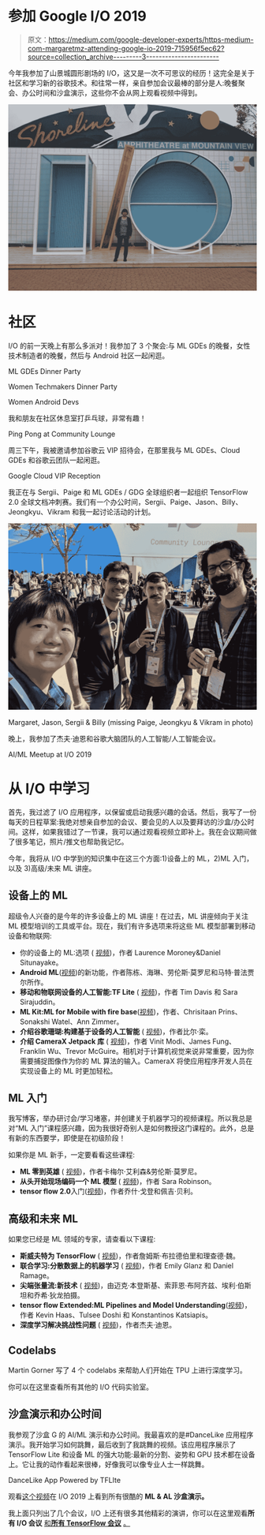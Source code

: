 # 参加 Google I/O 2019

> 原文：<https://medium.com/google-developer-experts/https-medium-com-margaretmz-attending-google-io-2019-715956f5ec62?source=collection_archive---------3----------------------->

今年我参加了山景城圆形剧场的 I/O，这又是一次不可思议的经历！这完全是关于社区和学习新的谷歌技术。和往常一样，亲自参加会议最棒的部分是人:晚餐聚会、办公时间和沙盒演示，这些你不会从网上观看视频中得到。

![](img/1592796f448e71f6f5e8e8cb4c2ecaf8.png)

# 社区

I/O 的前一天晚上有那么多派对！我参加了 3 个聚会:与 ML GDEs 的晚餐，女性技术制造者的晚餐，然后与 Android 社区一起闲逛。

ML GDEs Dinner Party

Women Techmakers Dinner Party

Women Android Devs

我和朋友在社区休息室打乒乓球，非常有趣！

Ping Pong at Community Lounge

周三下午，我被邀请参加谷歌云 VIP 招待会，在那里我与 ML GDEs、Cloud GDEs 和谷歌云团队一起闲逛。

Google Cloud VIP Reception

我正在与 Sergii、Paige 和 ML GDEs / GDG 全球组织者一起组织 TensorFlow 2.0 全球文档冲刺赛。我们有一个办公时间，Sergii、Paige、Jason、Billy、Jeongkyu、Vikram 和我一起讨论活动的计划。

![](img/d12ff1e43d8ced579a4600162acd566a.png)

Margaret, Jason, Sergii & Billy (missing Paige, Jeongkyu & Vikram in photo)

晚上，我参加了杰夫·迪恩和谷歌大脑团队的人工智能/人工智能会议。

AI/ML Meetup at I/O 2019

# 从 I/O 中学习

首先，我过滤了 I/O 应用程序，以保留或启动我感兴趣的会话。然后，我写了一份每天的日程草案:我绝对想亲自参加的会议、要会见的人以及要拜访的沙盒/办公时间。这样，如果我错过了一节课，我可以通过观看视频立即补上。我在会议期间做了很多笔记，照片/推文也帮助我记忆。

今年，我将从 I/O 中学到的知识集中在这三个方面:1)设备上的 ML，2)ML 入门，以及 3)高级/未来 ML 讲座。

## 设备上的 ML

超级令人兴奋的是今年的许多设备上的 ML 讲座！在过去，ML 讲座倾向于关注 ML 模型培训的工具或平台。现在，我们有许多选项来将这些 ML 模型部署到移动设备和物联网:

*   你的设备上的 ML:选项 ( [视频](https://www.youtube.com/watch?v=yQuUDX6r2Ic&list=PLQY2H8rRoyvy2_vtWvCpQWM9GJXNTa5rV&index=7))，作者 Laurence Moroney&Daniel Situnayake。
*   **Android ML**([视频](https://www.youtube.com/watch?v=wpKJpeOy-68&list=PLOU2XLYxmsILVTiOlMJdo7RQS55jYhsMi&index=28))的新功能，作者陈栋、海琳、劳伦斯·莫罗尼和马特·普法贾尔所作。
*   **移动和物联网设备的人工智能:TF Lite** ( [视频](https://www.youtube.com/watch?v=Jjm7MT6W0Dc&list=PLQY2H8rRoyvy2_vtWvCpQWM9GJXNTa5rV&index=8))，作者 Tim Davis 和 Sara Sirajuddin。
*   **ML Kit:ML for Mobile with fire base**([视频](https://www.youtube.com/watch?v=QwHD36bhXZA&list=PLOU2XLYxmsILVTiOlMJdo7RQS55jYhsMi&index=53&t=0s))，作者、Chrisitaan Prins、Sonakshi Watel、Ann Zimmer。
*   **介绍谷歌珊瑚:构建基于设备的人工智能** ( [视频](https://www.youtube.com/watch?v=Jgm25QdF90A&list=PLOU2XLYxmsILVTiOlMJdo7RQS55jYhsMi&index=10&t=6s))，作者比尔·栾。
*   **介绍 CameraX Jetpack 库** ( [视频](https://youtu.be/rP8CGyDbxBY))，作者 Vinit Modi、James Fung、Franklin Wu、Trevor McGuire。相机对于计算机视觉来说非常重要，因为你需要捕捉图像作为你的 ML 算法的输入。CameraX 将使应用程序开发人员在实现设备上的 ML 时更加轻松。

## ML 入门

我写博客，举办研讨会/学习堵塞，并创建关于机器学习的视频课程。所以我总是对“ML 入门”课程感兴趣，因为我很好奇别人是如何教授这门课程的。此外，总是有新的东西要学，即使是在初级阶段！

如果你是 ML 新手，一定要看看这些课程:

*   **ML 零到英雄** ( [视频](https://www.youtube.com/watch?v=VwVg9jCtqaU))，作者卡梅尔·艾利森&劳伦斯·莫罗尼。
*   **从头开始现场编码一个 ML 模型** ( [视频](https://www.youtube.com/watch?v=_RPHiqF2bSs&list=PLOU2XLYxmsILVTiOlMJdo7RQS55jYhsMi&index=32&t=0s))，作者 Sara Robinson。
*   **tensor flow 2.0**入门([视频](https://www.youtube.com/watch?v=lEljKc9ZtU8))，作者乔什·戈登和佩吉·贝利。

## 高级和未来 ML

如果您已经是 ML 领域的专家，请查看以下课程:

*   **斯威夫特为 TensorFlow** ( [视频](https://www.youtube.com/watch?v=3fJsqGHhlVA))，作者詹姆斯·布拉德伯里和理查德·魏。
*   **联合学习:分散数据上的机器学习** ( [视频](https://www.youtube.com/watch?v=89BGjQYA0uE&list=PLQY2H8rRoyvy2_vtWvCpQWM9GJXNTa5rV&index=11))，作者 Emily Glanz 和 Daniel Ramage。
*   **尖端张量流:新技术** ( [视频](https://www.youtube.com/watch?v=Un0JDL3i5Hg))，由迈克·本登斯基、索菲恩·布阿齐兹、埃利·伯斯坦和乔希·狄龙拍摄。
*   **tensor flow Extended:ML Pipelines and Model Understanding**([视频](https://www.youtube.com/watch?v=drYM04t57tU&list=PLOU2XLYxmsILVTiOlMJdo7RQS55jYhsMi&index=86&t=0s))，作者 Kevin Haas、Tulsee Doshi 和 Konstantinos Katsiapis。
*   **深度学习解决挑战性问题** ( [视频](https://www.youtube.com/watch?v=rP8CGyDbxBY&list=PLOU2XLYxmsILVTiOlMJdo7RQS55jYhsMi&index=16&t=0s))，作者杰夫·迪恩。

## Codelabs

Martin Gorner 写了 4 个 codelabs 来帮助人们开始在 TPU 上进行深度学习。

你可以在这里查看所有其他的 I/O 代码实验室。

## 沙盒演示和办公时间

我参观了沙盒 G 的 AI/ML 演示和办公时间。我最喜欢的是#DanceLike 应用程序演示。我开始学习如何跳舞，最后收到了我跳舞的视频。该应用程序展示了 TensorFlow Lite 和设备 ML 的强大功能:最新的分割、姿势和 GPU 技术都在设备上。它让我的动作看起来很棒，好像我可以像专业人士一样跳舞。

DanceLike App Powered by TFLIte

观看[这个视频](https://youtu.be/n-PNTWyXsjk)在 I/O 2019 上看到所有很酷的 **ML & AL 沙盒演示。**

我上面只列出了几个会议，I/O 上还有很多其他精彩的演讲，你可以在这里观看**所有 I/O 会议** [和**所有 TensorFlow 会议**](https://goo.gle/io19allsessions) [。](http://bit.ly/2GW7ZJM)